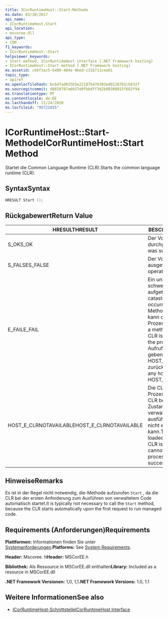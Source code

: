 ```yaml
---
title: ICorRuntimeHost::Start-Methode
ms.date: 03/30/2017
api_name:
- ICorRuntimeHost.Start
api_location:
- mscoree.dll
api_type:
- COM
f1_keywords:
- ICorRuntimeHost::Start
helpviewer_keywords:
- Start method, ICorRuntimeHost interface [.NET Framework hosting]
- ICorRuntimeHost::Start method [.NET Framework hosting]
ms.assetid: c66f3ac5-6489-484a-9bed-c31b711cee01
topic_type:
- apiref
ms.openlocfilehash: bc647ad025b5e22187b476383ed0128761cb632f
ms.sourcegitcommit: d8020797a6657d0fbbdff362b80300815f682f94
ms.translationtype: MT
ms.contentlocale: de-DE
ms.lasthandoff: 11/24/2020
ms.locfileid: "95721035"
---
```

# <a name="icorruntimehoststart-method"></a><span data-ttu-id="6f316-102">ICorRuntimeHost::Start-Methode</span><span class="sxs-lookup"><span data-stu-id="6f316-102">ICorRuntimeHost::Start Method</span></span>

<span data-ttu-id="6f316-103">Startet die Common Language Runtime (CLR).</span><span class="sxs-lookup"><span data-stu-id="6f316-103">Starts the common language runtime (CLR).</span></span>  
  
## <a name="syntax"></a><span data-ttu-id="6f316-104">Syntax</span><span class="sxs-lookup"><span data-stu-id="6f316-104">Syntax</span></span>  
  
```cpp  
HRESULT Start ();  
```  
  
## <a name="return-value"></a><span data-ttu-id="6f316-105">Rückgabewert</span><span class="sxs-lookup"><span data-stu-id="6f316-105">Return Value</span></span>  
  
|<span data-ttu-id="6f316-106">HRESULT</span><span class="sxs-lookup"><span data-stu-id="6f316-106">HRESULT</span></span>|<span data-ttu-id="6f316-107">BESCHREIBUNG</span><span class="sxs-lookup"><span data-stu-id="6f316-107">Description</span></span>|  
|-------------|-----------------|  
|<span data-ttu-id="6f316-108">S_OK</span><span class="sxs-lookup"><span data-stu-id="6f316-108">S_OK</span></span>|<span data-ttu-id="6f316-109">Der Vorgang wurde durchgeführt.</span><span class="sxs-lookup"><span data-stu-id="6f316-109">The operation was successful.</span></span>|  
|<span data-ttu-id="6f316-110">S_FALSE</span><span class="sxs-lookup"><span data-stu-id="6f316-110">S_FALSE</span></span>|<span data-ttu-id="6f316-111">Der Vorgang konnte nicht ausgeführt werden.</span><span class="sxs-lookup"><span data-stu-id="6f316-111">The operation failed to complete.</span></span>|  
|<span data-ttu-id="6f316-112">E_FAIL</span><span class="sxs-lookup"><span data-stu-id="6f316-112">E_FAIL</span></span>|<span data-ttu-id="6f316-113">Ein unbekannter, schwerwiegender Fehler ist aufgetreten.</span><span class="sxs-lookup"><span data-stu-id="6f316-113">An unknown, catastrophic failure occurred.</span></span> <span data-ttu-id="6f316-114">Wenn eine Methode E_FAIL zurückgibt, kann die CLR nicht mehr im Prozess verwendet werden.</span><span class="sxs-lookup"><span data-stu-id="6f316-114">If a method returns E_FAIL, the CLR is no longer usable in the process.</span></span> <span data-ttu-id="6f316-115">Nachfolgende Aufrufe von Hosting-APIs geben HOST_E_CLRNOTAVAILABLE zurück.</span><span class="sxs-lookup"><span data-stu-id="6f316-115">Subsequent calls to any hosting APIs return HOST_E_CLRNOTAVAILABLE.</span></span>|  
|<span data-ttu-id="6f316-116">HOST_E_CLRNOTAVAILABLE</span><span class="sxs-lookup"><span data-stu-id="6f316-116">HOST_E_CLRNOTAVAILABLE</span></span>|<span data-ttu-id="6f316-117">Die CLR wurde nicht in einen Prozess geladen, oder die CLR befindet sich in einem Zustand, in dem Sie verwalteten Code nicht ausführen oder den-Befehl nicht erfolgreich verarbeiten kann.</span><span class="sxs-lookup"><span data-stu-id="6f316-117">The CLR has not been loaded into a process, or the CLR is in a state in which it cannot run managed code or process the call successfully.</span></span>|  
  
## <a name="remarks"></a><span data-ttu-id="6f316-118">Hinweise</span><span class="sxs-lookup"><span data-stu-id="6f316-118">Remarks</span></span>  

 <span data-ttu-id="6f316-119">Es ist in der Regel nicht notwendig, die-Methode aufzurufen `Start` , da die CLR bei der ersten Anforderung zum Ausführen von verwaltetem Code automatisch startet.</span><span class="sxs-lookup"><span data-stu-id="6f316-119">It is typically not necessary to call the `Start` method, because the CLR starts automatically upon the first request to run managed code.</span></span>  
  
## <a name="requirements"></a><span data-ttu-id="6f316-120">Requirements (Anforderungen)</span><span class="sxs-lookup"><span data-stu-id="6f316-120">Requirements</span></span>  

 <span data-ttu-id="6f316-121">**Plattformen:** Informationen finden Sie unter [Systemanforderungen](../../get-started/system-requirements.md).</span><span class="sxs-lookup"><span data-stu-id="6f316-121">**Platforms:** See [System Requirements](../../get-started/system-requirements.md).</span></span>  
  
 <span data-ttu-id="6f316-122">**Header:** Mscoree. h</span><span class="sxs-lookup"><span data-stu-id="6f316-122">**Header:** MSCorEE.h</span></span>  
  
 <span data-ttu-id="6f316-123">**Bibliothek:** Als Ressource in MSCorEE.dll enthalten</span><span class="sxs-lookup"><span data-stu-id="6f316-123">**Library:** Included as a resource in MSCorEE.dll</span></span>  
  
 <span data-ttu-id="6f316-124">**.NET Framework Versionen:** 1,0, 1,1</span><span class="sxs-lookup"><span data-stu-id="6f316-124">**.NET Framework Versions:** 1.0, 1.1</span></span>  
  
## <a name="see-also"></a><span data-ttu-id="6f316-125">Weitere Informationen</span><span class="sxs-lookup"><span data-stu-id="6f316-125">See also</span></span>

- [<span data-ttu-id="6f316-126">ICorRuntimeHost-Schnittstelle</span><span class="sxs-lookup"><span data-stu-id="6f316-126">ICorRuntimeHost Interface</span></span>](icorruntimehost-interface.md)
